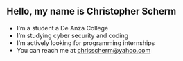 ## Hello, my name is Christopher Scherm
- I’m a student a De Anza College
- I’m studying cyber security and coding
- I’m actively looking for programming internships
- You can reach me at chrisscherm@yahoo.com

<!---
ChrisScherm/ChrisScherm is a ✨ special ✨ repository because its `README.md` (this file) appears on your GitHub profile.
You can click the Preview link to take a look at your changes.
--->
